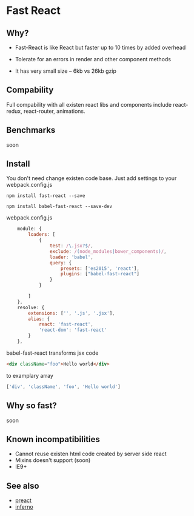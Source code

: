# Fast React

## Why?

* Fast-React is like React but faster up to 10 times by added overhead

* Tolerate for an errors in render and other component methods

* It has very small size – 6kb vs 26kb gzip


## Compability

Full compability with all existen react libs and components include react-redux, react-router, animations.

## Benchmarks

soon


## Install
You don't need change existen code base. Just add settings to your webpack.config.js

`npm install fast-react --save`

`npm install babel-fast-react --save-dev`


webpack.config.js
```js
    module: {
        loaders: [
            {
                test: /\.jsx?$/,
                exclude: /(node_modules|bower_components)/,
                loader: 'babel',
                query: {
                    presets: ['es2015', 'react'],
                    plugins: ["babel-fast-react"]
                }
            }

        ]
    },
    resolve: {
        extensions: ['', '.js', '.jsx'],
        alias: {
            react: 'fast-react',
            'react-dom': 'fast-react'
        }
    },
```


babel-fast-react transforms jsx code 
```html 
<div className="foo">Hello world</div>
```
to examplary array 
```js
['div', 'className', 'foo', 'Hello world']
```


## Why so fast?
soon


## Known incompatibilities
* Cannot reuse existen html code created by server side react
* Mixins doesn't support (soon)
* IE9+


## See also
* [preact](https://github.com/developit/preact)
* [inferno](https://github.com/trueadm/inferno)







